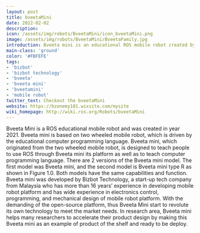 ```yaml
---
layout: post
title: bveetaMini
date: 2022-02-02
description:
icon: /assets/img/robots/BveetaMini/icon_bveetaMini.png
image: /assets/img/robots/BveetaMini/BveetaFamily.jpg
introduction: Bveeta mini is an educational ROS mobile robot created by Bizbot Technology, Malaysia.
main-class: 'ground'
color: '#FBFEFE'
tags:
- 'bizbot'
- 'bizbot technology'
- 'bveeta'
- 'bveeta mini'
- 'bveetamini'
- 'mobile robot'
twitter_text: Checkout the bveetaMini
website: https://bzonemy101.wixsite.com/mysite
wiki_homepage: http://wiki.ros.org/Robots/bveetaMini
---
```


Bveeta Mini is a ROS educational mobile robot and was created in year 2021. Bveeta mini is based on two
wheeled mobile robot, which is driven by the educational computer
programming language. Bveeta mini, which originated from the two wheeled
mobile robot, is designed to teach people to use ROS through Bveeta mini its platform as well as to teach computer programming language. 
There are 2 versions of the Bveeta mini model. The first model was Bveeta
mini, and the second model is Bveeta mini type R as shown in Figure 1.0. Both
models have the same capabilities and function.
Bveeta mini was developed by Bizbot Technology, a start-up tech company
from Malaysia who has more than 16 years’ experience in developing mobile
robot platform and has wide experience in electronics control, programming,
and mechanical design of mobile robot platform. With the demanding of the
open-source platform, thus Bveeta Mini start to revolute its own technology to
meet the market needs. In research area, Bveeta mini helps many researchers
to accelerate their product design by making this Bveeta mini as an example of
product of the shelf and ready to be deploy.
